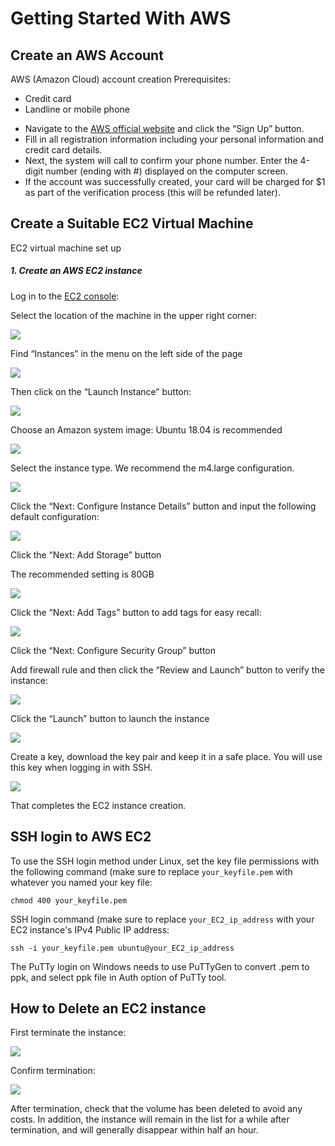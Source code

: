 # Getting Started With AWS

## Create an AWS Account

AWS (Amazon Cloud) account creation
Prerequisites:
- Credit card
- Landline or mobile phone

* Navigate to the [AWS official website](https://aws.amazon.com/) and click the “Sign Up” button.
* Fill in all registration information including your personal information and credit card details.
* Next, the system will call to confirm your phone number. Enter the 4-digit number (ending with #) displayed on the computer screen.
* If the account was successfully created, your card will be charged for $1 as part of the verification process (this will be refunded later).

## Create a Suitable EC2 Virtual Machine

EC2 virtual machine set up
##### 1. Create an AWS EC2 instance

Log in to the [EC2 console](https://console.aws.amazon.com/ec2/):

Select the location of the machine in the upper right corner:

![](media/staking1.png)

Find “Instances” in the menu on the left side of the page

![](media/staking2.png)

Then click on the “Launch Instance” button:

![](media/staking3.png)

Choose an Amazon system image: Ubuntu 18.04 is recommended

![](media/staking4.png)

Select the instance type. We recommend the m4.large configuration.

![](media/staking5.png)

Click the “Next: Configure Instance Details” button and input the following default configuration:

![](media/staking6.png)

Click the “Next: Add Storage” button

The recommended setting is 80GB

![](media/staking7.png)


Click the “Next: Add Tags” button to add tags for easy recall:

![](media/staking8.png)

Click the “Next: Configure Security Group” button

Add firewall rule and then click the “Review and Launch” button to verify the instance:

![](media/staking9.png)

Click the “Launch” button to launch the instance

![](media/staking10.png)

Create a key, download the key pair and keep it in a safe place. You will use this key when logging in with SSH.

![](media/staking11.png)

That completes the EC2 instance creation.

## SSH login to AWS EC2

To use the SSH login method under Linux, set the key file permissions with the following command (make sure to replace `your_keyfile.pem` with whatever you named your key file:

```  
chmod 400 your_keyfile.pem  
```
SSH login command (make sure to replace `your_EC2_ip_address` with your EC2 instance's IPv4 Public IP address:
```
ssh -i your_keyfile.pem ubuntu@your_EC2_ip_address
```
The PuTTy login on Windows needs to use PuTTyGen to convert .pem to ppk, and select ppk file in Auth option of PuTTy tool.

## How to Delete an EC2 instance

First terminate the instance:

![](media/staking12.png)

Confirm termination:

![](media/staking13.png)

After termination, check that the volume has been deleted to avoid any costs. In addition, the instance will remain in the list for a while after termination, and will generally disappear within half an hour.
